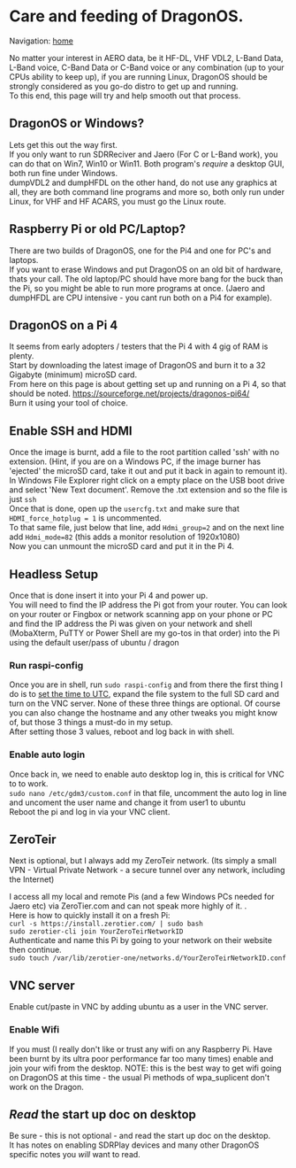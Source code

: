 # Care and feeding of DragonOS.   
   
Navigation: [home](README.md)  

No matter your interest in AERO data, be it HF-DL, VHF VDL2, L-Band Data, L-Band voice, C-Band Data or C-Band voice or any combination (up to your CPUs ability to keep up), if you are running Linux, DragonOS should be strongly considered as you go-do distro to get up and running.  
To this end, this page will try and help smooth out that process.   
## DragonOS or Windows?   
Lets get this out the way first.  
If you only want to run SDRReciver and Jaero (For C or L-Band work), you can do that on Win7, Win10 or Win11. Both program's _require_ a desktop GUI, both run fine under Windows.  
dumpVDL2 and dumpHFDL on the other hand, do not use any graphics at all, they are both command line programs and more so, both only run under Linux, for VHF and HF ACARS, you must go the Linux route.    
## Raspberry Pi or old PC/Laptop?  
There are two builds of DragonOS, one for the Pi4 and one for PC's and laptops.   
If you want to erase Windows and put DragonOS on an old bit of hardware, thats your call. The old laptop/PC should have more bang for the buck than the Pi, so you might be able to run more programs at once. (Jaero and dumpHFDL are CPU intensive - you cant run both on a Pi4 for example).    
## DragonOS on a Pi 4   
It seems from early adopters / testers that the Pi 4 with 4 gig of RAM is plenty.   
Start by downloading the latest image of DragonOS and burn it to a 32 Gigabyte (minimum) microSD card.  
From here on this page is about getting set up and running on a Pi 4, so that should be noted.
<https://sourceforge.net/projects/dragonos-pi64/>   
Burn it using your tool of choice.   
## Enable SSH and HDMI
Once the image is burnt, add a file to the root partition called 'ssh' with no extension. (Hint, if you are on a Windows PC, if the image burner has 'ejected' the microSD card, take it out and put it back in again to remount it).   
In Windows File Explorer right click on a empty place on the USB boot drive and select 'New Text document'. Remove the .txt extension and so the file is just `ssh`  
Once that is done, open up the `usercfg.txt` and make sure that `HDMI_force_hotplug = 1` is uncommented.   
To that same file, just below that line, add `Hdmi_group=2` and on the next line add `Hdmi_mode=82` (this adds a monitor resolution of 1920x1080)  
Now you can unmount the microSD card and put it in the Pi 4.   
## Headless Setup
Once that is done insert it into your Pi 4 and power up.   
You will need to find the IP address the Pi got from your router. You can look on your router or Fingbox or network scanning app on your phone or PC and find the IP address the Pi was given on your network and shell (MobaXterm, PuTTY or Power Shell are my go-tos in that order) into the Pi using the default user/pass of ubuntu / dragon  
### Run raspi-config

Once you are in shell, run `sudo raspi-config` and from there the first thing I do is to [set the time to UTC](raspberrypi.md), expand the file system to the full SD card and turn on the VNC server. None of these three things are optional. Of course you can also change the hostname and any other tweaks you might know of, but those 3 things a must-do in my setup.   
After setting those 3 values, reboot and log back in with shell.  
### Enable auto login    
Once back in, we need to enable auto desktop log in, this is critical for VNC to to work.    
`sudo nano /etc/gdm3/custom.conf` in that file, uncomment the auto log in line and uncoment the user name and change it from user1 to ubuntu   
Reboot the pi and log in via your VNC client.
## ZeroTeir ##
Next is optional, but I always add my ZeroTeir network. (Its simply a small VPN - Virtual Private Network - a secure tunnel over any network, including the Internet)    

I access all my local and remote Pis (and a few Windows PCs needed for Jaero etc) via ZeroTier.com and can not speak more highly of it. .  
Here is how to quickly install it on a fresh Pi:  
`curl -s https://install.zerotier.com/ | sudo bash`  
`sudo zerotier-cli join YourZeroTeirNetworkID`  
Authenticate and name this Pi by going to your network on their website then continue.  
`sudo touch /var/lib/zerotier-one/networks.d/YourZeroTeirNetworkID.conf`    
   
## VNC server
Enable cut/paste in VNC by adding ubuntu as a user in the VNC server.

### Enable Wifi
If you must (I really don't like or trust any wifi on any Raspberry Pi. Have been burnt by its ultra poor performance far too many times) enable and join your wifi from the desktop. NOTE: this is the best way to get wifi going on DragonOS at this time - the usual Pi methods of wpa_suplicent don't work on the Dragon.
    
## *Read* the start up doc on desktop   
Be sure - this is not optional - and read the start up doc on the desktop.   
It has notes on enabling SDRPlay devices and many other DragonOS specific notes you *will* want to read.
